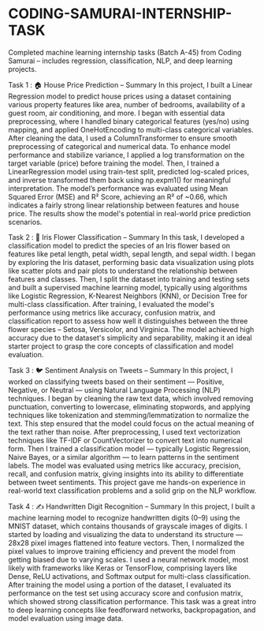   # CODING-SAMURAI-INTERNSHIP-TASK
Completed machine learning internship tasks (Batch A-45) from Coding Samurai – includes regression, classification, NLP, and deep learning projects.

Task 1 : 🏠 House Price Prediction – Summary
In this project, I built a Linear Regression model to predict house prices using a dataset containing various property features like area, number of bedrooms, availability of a guest room, air conditioning, and more. I began with essential data preprocessing, where I handled binary categorical features (yes/no) using mapping, and applied OneHotEncoding to multi-class categorical variables. After cleaning the data, I used a ColumnTransformer to ensure smooth preprocessing of categorical and numerical data.
To enhance model performance and stabilize variance, I applied a log transformation on the target variable (price) before training the model. Then, I trained a LinearRegression model using train-test split, predicted log-scaled prices, and inverse transformed them back using np.expm1() for meaningful interpretation. The model’s performance was evaluated using Mean Squared Error (MSE) and R² Score, achieving an R² of ~0.66, which indicates a fairly strong linear relationship between features and house price. The results show the model's potential in real-world price prediction scenarios.

Task 2 : 🌸 Iris Flower Classification – Summary
In this task, I developed a classification model to predict the species of an Iris flower based on features like petal length, petal width, sepal length, and sepal width. I began by exploring the Iris dataset, performing basic data visualization using plots like scatter plots and pair plots to understand the relationship between features and classes. Then, I split the dataset into training and testing sets and built a supervised machine learning model, typically using algorithms like Logistic Regression, K-Nearest Neighbors (KNN), or Decision Tree for multi-class classification.
After training, I evaluated the model's performance using metrics like accuracy, confusion matrix, and classification report to assess how well it distinguishes between the three flower species – Setosa, Versicolor, and Virginica. The model achieved high accuracy due to the dataset's simplicity and separability, making it an ideal starter project to grasp the core concepts of classification and model evaluation.

Task 3 : 🐦 Sentiment Analysis on Tweets – Summary
In this project, I worked on classifying tweets based on their sentiment — Positive, Negative, or Neutral — using Natural Language Processing (NLP) techniques. I began by cleaning the raw text data, which involved removing punctuation, converting to lowercase, eliminating stopwords, and applying techniques like tokenization and stemming/lemmatization to normalize the text. This step ensured that the model could focus on the actual meaning of the text rather than noise.
After preprocessing, I used text vectorization techniques like TF-IDF or CountVectorizer to convert text into numerical form. Then I trained a classification model — typically Logistic Regression, Naive Bayes, or a similar algorithm — to learn patterns in the sentiment labels. The model was evaluated using metrics like accuracy, precision, recall, and confusion matrix, giving insights into its ability to differentiate between tweet sentiments. This project gave me hands-on experience in real-world text classification problems and a solid grip on the NLP workflow.

Task 4 : ✍️ Handwritten Digit Recognition – Summary
In this project, I built a machine learning model to recognize handwritten digits (0–9) using the MNIST dataset, which contains thousands of grayscale images of digits. I started by loading and visualizing the data to understand its structure — 28x28 pixel images flattened into feature vectors. Then, I normalized the pixel values to improve training efficiency and prevent the model from getting biased due to varying scales.
I used a neural network model, most likely with frameworks like Keras or TensorFlow, comprising layers like Dense, ReLU activations, and Softmax output for multi-class classification. After training the model using a portion of the dataset, I evaluated its performance on the test set using accuracy score and confusion matrix, which showed strong classification performance. This task was a great intro to deep learning concepts like feedforward networks, backpropagation, and model evaluation using image data.
